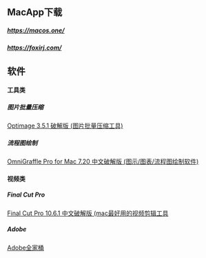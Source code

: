## MacApp下载

##### https://macos.one/

##### https://foxirj.com/



## 软件

#### 工具类

##### 图片批量压缩

[Optimage 3.5.1 破解版 (图片批量压缩工具)](https://macos.one/?id=391)

##### 流程图绘制

[OmniGraffle Pro for Mac 7.20 中文破解版 (图示/图表/流程图绘制软件)](https://foxirj.com/omnigraffle)



#### 视频类

##### Final Cut Pro

[Final Cut Pro 10.6.1 中文破解版 (mac最好用的视频剪辑工具](https://macos.one/?id=423)

##### Adobe

[Adobe全家桶](https://foxirj.com/topics/adobe)

##### 

